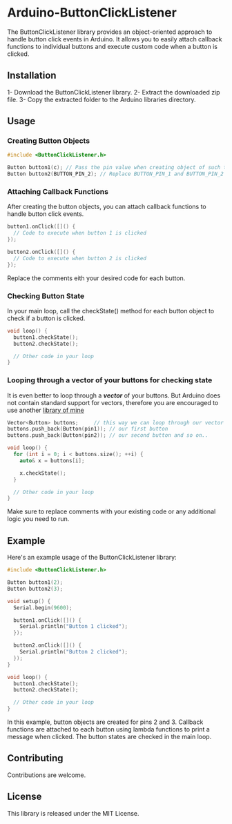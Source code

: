 # Arduino-ButtonClickListener
The ButtonClickListener library provides an object-oriented approach to handle button click events in Arduino. It allows you to easily attach callback functions to individual buttons and execute custom code when a button is clicked.

## Installation

1- Download the ButtonClickListener library.
2- Extract the downloaded zip file.
3- Copy the extracted folder to the Arduino libraries directory.

## Usage
### Creating Button Objects

```cpp
#include <ButtonClickListener.h>

Button button1(c); // Pass the pin value when creating object of such type
Button button2(BUTTON_PIN_2); // Replace BUTTON_PIN_1 and BUTTON_PIN_2 with the actual pin numbers to which your buttons are connected.
```
### Attaching Callback Functions
After creating the button objects, you can attach callback functions to handle button click events.

```cpp
button1.onClick([]() {
  // Code to execute when button 1 is clicked
});

button2.onClick([]() {
  // Code to execute when button 2 is clicked
});
```
Replace the comments eith your desired code for each button.

### Checking Button State
In your main loop, call the checkState() method for each button object to check if a button is clicked.

```cpp
void loop() {
  button1.checkState();
  button2.checkState();

  // Other code in your loop
}
```

### Looping through a vector of your buttons for checking state

It is even better to loop through a ***vector*** of your buttons. But Arduino does not contain standard support for vectors, therefore you are encouraged to use another [library of mine](https://github.com/NuclearAbscission/Vector-library-for-Arduino)

```cpp
Vector<Button> buttons;     // this way we can loop through our vector of buttons
buttons.push_back(Button(pin1)); // our first button
buttons.push_back(Button(pin2)); // our second button and so on..

void loop() {
  for (int i = 0; i < buttons.size(); ++i) {
    auto& x = buttons[i];

    x.checkState();
  }

  // Other code in your loop
}
```

Make sure to replace comments with your existing code or any additional logic you need to run.

## Example
Here's an example usage of the ButtonClickListener library:

```cpp
#include <ButtonClickListener.h>

Button button1(2);
Button button2(3);

void setup() {
  Serial.begin(9600);

  button1.onClick([]() {
    Serial.println("Button 1 clicked");
  });

  button2.onClick([]() {
    Serial.println("Button 2 clicked");
  });
}

void loop() {
  button1.checkState();
  button2.checkState();

  // Other code in your loop
}
```
In this example, button objects are created for pins 2 and 3. Callback functions are attached to each button using lambda functions to print a message when clicked. The button states are checked in the main loop.

## Contributing
Contributions are welcome.

## License
This library is released under the MIT License.
